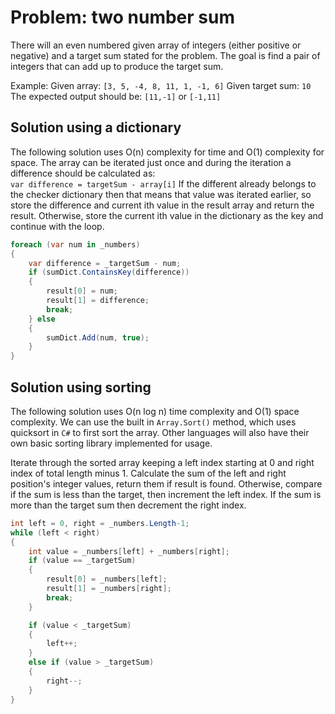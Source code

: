 # Problem: two number sum

There will an even numbered given array of integers (either positive or negative) and a target sum stated for the problem.
The goal is find a pair of integers that can add up to produce the target sum.

Example:
Given array: `[3, 5, -4, 8, 11, 1, -1, 6]`
Given target sum: `10`
The expected output should be: `[11,-1]` or `[-1,11]`

## Solution using a dictionary

The following solution uses O(n) complexity for time and O(1) complexity for space.
The array can be iterated just once and during the iteration a difference should be calculated as:  
`var difference = targetSum - array[i]`
If the different already belongs to the checker dictionary then that means that value was iterated earlier,
so store the difference and current ith value in the result array and return the result.
Otherwise, store the current ith value in the dictionary as the key and continue with the loop.

```csharp
foreach (var num in _numbers)
{
    var difference = _targetSum - num;
    if (sumDict.ContainsKey(difference))
    {
        result[0] = num;
        result[1] = difference;
        break;
    } else
    {
        sumDict.Add(num, true);
    }
}
```

## Solution using sorting

The following solution uses O(n log n) time complexity and O(1) space complexity.
We can use the built in `Array.Sort()` method, which uses quicksort in `C#` to first sort the array.
Other languages will also have their own basic sorting library implemented for usage.

Iterate through the sorted array keeping a left index starting at 0 and right index of total length minus 1.
Calculate the sum of the left and right position's integer values, return them if result is found.
Otherwise, compare if the sum is less than the target, then increment the left index.
If the sum is more than the target sum then decrement the right index.

```csharp
int left = 0, right = _numbers.Length-1;
while (left < right)
{
    int value = _numbers[left] + _numbers[right];
    if (value == _targetSum)
    {
        result[0] = _numbers[left];
        result[1] = _numbers[right];
        break;
    }

    if (value < _targetSum)
    {
        left++;
    }
    else if (value > _targetSum)
    {
        right--;
    }
}
```
